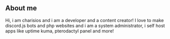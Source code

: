 About me
---
Hi, i am charisios and i am a developer and a content creator! I love to make discord.js bots and php websites and i am a system administrator, i self host apps like uptime kuma, pterodactyl panel and more!
